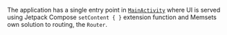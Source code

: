 The application has a single entry point in [`MainActivity`](https://github.com/fluxtah/memset/blob/master/app/src/main/java/com/citizenwarwick/memset/MainActivity.kt) where UI is served using Jetpack Compose `setContent { }` extension function and Memsets own solution to routing, the `Router`.
